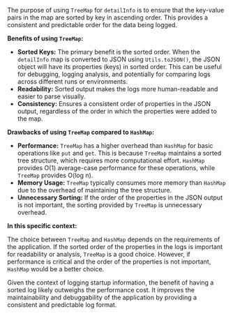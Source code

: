 The purpose of using `TreeMap` for `detailInfo` is to ensure that the key-value pairs in the map are sorted by key in ascending order. This provides a consistent and predictable order for the data being logged.

**Benefits of using `TreeMap`:**

*   **Sorted Keys:** The primary benefit is the sorted order. When the `detailInfo` map is converted to JSON using `Utils.toJSON()`, the JSON object will have its properties (keys) in sorted order. This can be useful for debugging, logging analysis, and potentially for comparing logs across different runs or environments.
*   **Readability:** Sorted output makes the logs more human-readable and easier to parse visually.
*   **Consistency:** Ensures a consistent order of properties in the JSON output, regardless of the order in which the properties were added to the map.

**Drawbacks of using `TreeMap` compared to `HashMap`:**

*   **Performance:** `TreeMap` has a higher overhead than `HashMap` for basic operations like `put` and `get`. This is because `TreeMap` maintains a sorted tree structure, which requires more computational effort. `HashMap` provides O(1) average-case performance for these operations, while `TreeMap` provides O(log n).
*   **Memory Usage:** `TreeMap` typically consumes more memory than `HashMap` due to the overhead of maintaining the tree structure.
*   **Unnecessary Sorting:** If the order of the properties in the JSON output is not important, the sorting provided by `TreeMap` is unnecessary overhead.

**In this specific context:**

The choice between `TreeMap` and `HashMap` depends on the requirements of the application. If the sorted order of the properties in the logs is important for readability or analysis, `TreeMap` is a good choice. However, if performance is critical and the order of the properties is not important, `HashMap` would be a better choice.

Given the context of logging startup information, the benefit of having a sorted log likely outweighs the performance cost. It improves the maintainability and debuggability of the application by providing a consistent and predictable log format.